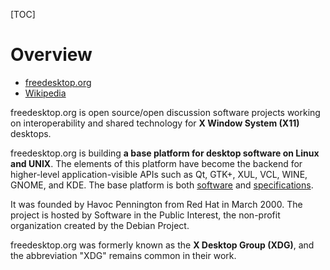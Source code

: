 [TOC]

# Overview
- [freedesktop.org](https://www.freedesktop.org/wiki/)
- [Wikipedia](https://en.wikipedia.org/wiki/Freedesktop.org)

freedesktop.org is open source/open discussion software projects working on interoperability and shared technology for **X Window System (X11)** desktops.

freedesktop.org is building **a base platform for desktop software on Linux and UNIX**. The elements of this platform have become the backend for higher-level application-visible APIs such as Qt, GTK+, XUL, VCL, WINE, GNOME, and KDE. The base platform is both [software](https://www.freedesktop.org/wiki/Software/) and [specifications](https://www.freedesktop.org/wiki/Specifications/).

It was founded by Havoc Pennington from Red Hat in March 2000. The project is hosted by Software in the Public Interest, the non-profit organization created by the Debian Project.

freedesktop.org was formerly known as the **X Desktop Group (XDG)**, and the abbreviation "XDG" remains common in their work.
